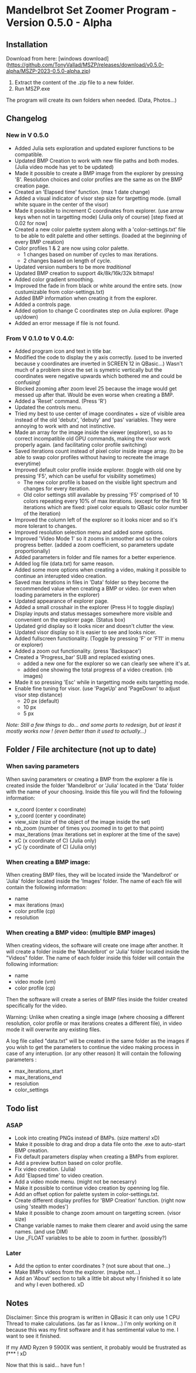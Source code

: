 
# Mandelbrot Set Zoomer Program - Version 0.5.0 - Alpha

## Installation

Download from here: [windows download] (https://github.com/TonyVallad/MSZP/releases/download/v0.5.0-alpha/MSZP-2023-0.5.0-alpha.zip)

1. Extract the content of the .zip file to a new folder.
2. Run MSZP.exe

The program will create its own folders when needed. (Data, Photos...)


## Changelog

### New in V 0.5.0
- Added Julia sets exploration and updated explorer functions to be compatible.
- Updated BMP Creation to work with new file paths and both modes. (Julia video mode has yet to be updated)
- Made it possible to create a BMP image from the explorer by pressing 'B'.
  Resolution choices and color profiles are the same as on the BMP creation page.
- Created an 'Elapsed time' function. (max 1 date change)
- Added a visual indicator of visor step size for targetting mode. (small white square in the center of the visor)
- Made it possible to increment C coordinates from explorer. (use arrow keys when not in targetting mode) (Julia only of course) [step fixed at 0.02 for now]
- Created a new color palette system along with a 'color-settings.txt' file to be able to edit palette and other settings. (loaded at the beginning of every BMP creation)
- Color profiles 1 & 2 are now using color palette.
  * 1 changes based on number of cycles to max iterations.
  * 2 changes based on length of cycle.
- Updated version numbers to be more *traditional*
- Updated BMP creation to support 4k/8k/16k/32k bitmaps!
- Added color gradient smoothing.
- Improved the fade in from black or white around the entire sets. (now custumizable from color-settings.txt)
- Added BMP information when creating it from the explorer.
- Added a controls page.
- Added option to change C coordinates step on Julia explorer. (Page up/down)
- Added an error message if file is not found.

### From V 0.1.0 to V 0.4.0:
- Added program icon and text in title bar.
- Modified the code to display the y axis correctly. (used to be inverted because y coordinates are inverted in SCREEN 12 in QBasic...)
  Wasn't much of a problem since the set is symetric vertically but the coordinates were negative upwards which bothered me and could be confusing!
- Blocked zooming after zoom level 25 because the image would get messed up after that. Would be even worse when creating a BMP.
- Added a 'Reset' command. (Press 'R')
- Updated the controls menu.
- Tried my best to use center of image coordinates + size of visible area instead of the old 'debutx', 'debuty' and 'pas' variables.
  They were annoying to work with and not instinctive.
- Made an array for the image inside the viewer (explorer), so as to correct incompatible old GPU commands, making the visor work properly again. (and facilitating color profile switching)
- Saved iterations count instead of pixel color inside image array. (to be able to swap color profiles without having to recreate the image everytime)
- Improved default color profile inside explorer. (toggle with old one by pressing 'F5', which can be useful for visibility sometimes)
  - The new color profile is based on the visible light spectrum and changes for every iteration.
  - Old color settings still available by pressing 'F5' comprised of 10 colors repeating every 10% of max iterations. (except for the first 16 iterations which are fixed: pixel color equals to QBasic color number of the iteration)
- Improved the column left of the explorer so it looks nicer and so it's more tolerant to changes.
- Improved resolution selection menu and added some options.
- Improved 'Video Mode 1' so it zooms in smoother and so the colors progress better. (added a zoom coefficient, so parameters update proportionally)
- Added parameters in folder and file names for a better experience.
- Added log file (data.txt) for same reason.
- Added some more options when creating a video, making it possible to continue an interupted video creation.
- Saved max iterations in files in 'Data' folder so they become the recommended value when creating a BMP or video. (or even when loading parameters in the explorer)
- Updated appearance of explorer page.
- Added a small crosshair in the explorer (Press H to toggle display)
- Display inputs and status messages somewhere more visible and convenient on the explorer page. (Status box)
- Updated grid display so it looks nicer and doesn't clutter the view.
- Updated visor display so it is easier to see and looks nicer.
- Added fullscreen functionality. (Toggle by pressing 'F' or 'F11' in menu or explorer)
- Added a zoom out functionality. (press 'Backspace')
- Created a 'Progress_bar' SUB and replaced existing ones.
  + added a new one for the explorer so we can clearly see where it's at.
  + added one showing the total progress of a video creation. (nb images)
- Made it so pressing 'Esc' while in targetting mode exits targetting mode.
- Enable fine tuning for visor. (use 'PageUp' and 'PageDown' to adjust visor step distance)
    - 20 px (default)
    - 10 px
    - 5 px

*Note: Still a few things to do... and some parts to redesign, but at least it 
mostly works now ! (even better than it used to actually...)*


## Folder / File architecture (not up to date)

### When saving parameters

When saving parameters or creating a BMP from the explorer a file is created inside the folder 'Mandelbrot' or 'Julia' located in the 'Data' folder with the name of your choosing.
Inside this file you will find the following information:
- x_coord (center x coordinate)
- y_coord (center y coordinate)
- view_size (size of the object of the image inside the set)
- nb_zoom (number of times you zoomed in to get to that point)
- max_iterations (max iterations set in explorer at the time of the save)
- xC (x coordinate of C) (Julia only)
- yC (y coordinate of C) (Julia only)

### When creating a BMP image:

When creating BMP files, they will be located inside the 'Mandelbrot' or 'Julia' folder located inside the 'Images' folder.
The name of each file will contain the following information:
- name
- max iterations (max)
- color profile (cp)
- resolution

### When creating a BMP video: (multiple BMP images)

When creating videos, the software will create one image after another.
It will create a folder inside the 'Mandelbrot' or 'Julia' folder located inside the "Videos" folder.
The name of each folder inside this folder will contain the following information:
- name
- video mode (vm)
- color profile (cp)

Then the software will create a series of BMP files inside the folder created specifically for the video.

Warning: Unlike when creating a single image (where choosing a different resolution, color profile or max iterations creates a different file), in video mode it will overwrite any existing files.

A log file called "data.txt" will be created in the same folder as the images if you wish to get the parameters to continue the video making process in case of any interuption. (or any other reason)
It will contain the following parameters :
- max_iterations_start
- max_iterations_end
- resolution
- color_settings


## Todo list

### ASAP

- Look into creating PNGs instead of BMPs. (size matters! xD)
- Make it possible to drag and drop a data file onto the .exe to auto-start BMP creation.
- Fix default parameters display when creating a BMPs from explorer.
- Add a preview button based on color profile.
- Fix video creation. (Julia)
- Add 'Elapsed time' to video creation.
- Add a video mode menu. (might not be necesarry)
- Make it possible to continue video creation by openning log file.
- Add an offset option for palette system in color-settings.txt.
- Create different display profiles for 'BMP Creation' function. (right now 
  using 'stealth modes')
- Make it possible to change zoom amount on targetting screen. (visor size)
- Change variable names to make them clearer and avoid using the same names. (and use DIM)
- Use _FLOAT variables to be able to zoom in further. (possibly?)

### Later

- Add the option to enter coordinates ? (not sure about that one...)
- Make BMPs videos from the explorer. (maybe not...)
- Add an 'About' section to talk a little bit about why I finished it so late 
  and why I even bothered. xD

## Notes

Disclaimer: Since this program is written in QBasic it can only use 1 CPU Thread to make calculations. (as far as I know...) 
I'm only working on it because this was my first software and it has sentimental value to me.
I want to see it finished.

If my AMD Ryzen 9 5900X was sentient, it probably would be frustrated as f*** ! xD

Now that this is said... have fun !